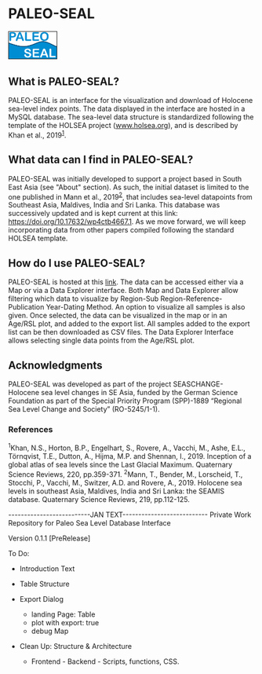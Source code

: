 # PALEO-SEAL
<img src="common/img/Logo.png" width="100">

## What is PALEO-SEAL?
PALEO-SEAL is an interface for the visualization and download of Holocene sea-level index points. The data displayed in the interface are hosted in a MySQL database. The sea-level data structure is standardized following the template of the HOLSEA project (www.holsea.org), and is described by Khan et al., 2019<sup>[1](#Khan2019)</sup>.

## What data can I find in PALEO-SEAL?
PALEO-SEAL was initially developed to support a project based in South East Asia (see "About" section). As such, the initial dataset is limited to the one published in Mann et al., 2019<sup>[2](#Mann2019)</sup>, that includes sea-level datapoints from Southeast Asia, Maldives, India and Sri Lanka. This database was successively updated and is kept current at this link: https://doi.org/10.17632/wp4ctb4667.1. As we move forward, we will keep incorporating data from other papers compiled following the standard HOLSEA template.

## How do I use PALEO-SEAL?
PALEO-SEAL is hosted at this <a href="https://warmcoasts.eu/SeaLevelInterfaceBeta/#!/">link</a>. The data can be accessed either via a Map or via a Data Explorer interface. 
Both Map and Data Explorer allow filtering which data to visualize by Region-Sub Region-Reference-Publication Year-Dating Method. An option to visualize all samples is also given. Once selected, the data can be visualized in the map or in an Age/RSL plot, and added to the export list. All samples added to the export list can be then downloaded as CSV files.
The Data Explorer Interface allows selecting single data points from the Age/RSL plot.

## Acknowledgments
PALEO-SEAL was developed as part of the project SEASCHANGE- Holocene sea level changes in SE Asia, funded by the German Science Foundation as part of the Special Priority Program (SPP)-1889 “Regional Sea Level Change and Society” (RO-5245/1-1).

### References
<a name="Khan2019"><sup>1</sup></a>Khan, N.S., Horton, B.P., Engelhart, S., Rovere, A., Vacchi, M., Ashe, E.L., Törnqvist, T.E., Dutton, A., Hijma, M.P. and Shennan, I., 2019. Inception of a global atlas of sea levels since the Last Glacial Maximum. Quaternary Science Reviews, 220, pp.359-371.
<a name="Mann2019"><sup>2</sup></a>Mann, T., Bender, M., Lorscheid, T., Stocchi, P., Vacchi, M., Switzer, A.D. and Rovere, A., 2019. Holocene sea levels in southeast Asia, Maldives, India and Sri Lanka: the SEAMIS database. Quaternary Science Reviews, 219, pp.112-125. 

--------------------------JAN TEXT---------------------------
Private Work Repository for Paleo Sea Level Database Interface

Version 0.1.1 [PreRelease]

To Do:
* Introduction Text	
* Table Structure
* Export Dialog
	* landing Page: Table
	* plot with export: true
	* debug Map
	
* Clean Up: Structure & Architecture
	* Frontend - Backend - Scripts, functions, CSS.
